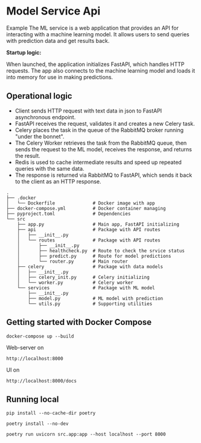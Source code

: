 # Model Service Api

Example The ML service is a web application that provides an API for interacting with a machine learning model. It allows users to send queries with prediction data and get results back.

**Startup logic:**

When launched, the application initializes FastAPI, which handles HTTP requests. The app also connects to the machine learning model and loads it into memory for use in making predictions.

## Operational logic

- Client sends HTTP request with text data in json to FastAPI asynchronous endpoint.
- FastAPI receives the request, validates it and creates a new Celery task.
- Celery places the task in the queue of the RabbitMQ broker running "under the bonnet".
- The Celery Worker retrieves the task from the RabbitMQ queue, then sends the request to the ML model, receives the response, and returns the result.
- Redis is used to cache intermediate results and speed up repeated queries with the same data.
- The response is returned via RabbitMQ to FastAPI, which sends it back to the client as an HTTP response.
```
.
├── .docker
│   └── Dockerfile              # Docker image with app
├── docker-compose.yml          # Docker container managing
├── pyproject.toml              # Dependencies
└── src
    ├── app.py                  # Main app, FastAPI initializing
    ├── api                     # Package with API routes
    │   ├── __init__.py
    │   └── routes              # Package with API routes
    │       ├── __init__.py
    │       ├── healthcheck.py  # Route to check the srvice status
    │       ├── predict.py      # Route for model predictions
    │       └── router.py       # Main router
    ├── celery                  # Package with data models
    │   ├── __init__.py
    │   ├── celery_init.py      # Celery initializing
    │   └── worker.py           # Celery worker
    └── services                # Package with ML model
        ├── __init__.py
        ├── model.py            # ML model with prediction
        └── utils.py            # Supporting utilities
```

## Getting started with Docker Compose

`docker-compose up --build`

Web-server on

`http://localhost:8000`

UI on

`http://localhost:8000/docs`


## Running local

`pip install --no-cache-dir poetry`

`poetry install --no-dev`

`poetry run uvicorn src.app:app --host localhost --port 8000`